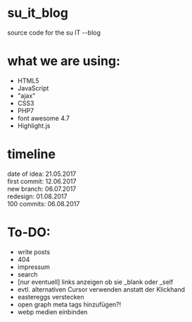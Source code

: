 # su_it_blog
source code for the su IT --blog

# what we are using:
- HTML5
- JavaScript
- "ajax"
- CSS3
- PHP7
- font awesome 4.7
- Highlight.js

# timeline

date of idea: 21.05.2017
<br>
first commit: 12.06.2017
<br>
new branch: 06.07.2017
<br>
redesign: 01.08.2017
<br>
100 commits: 06.08.2017

# To-DO:

- write posts
- 404
- impressum
- search
- [nur eventuell] links anzeigen ob sie _blank oder _self
- evtl. alternativen Cursor verwenden anstatt der Klickhand
- eastereggs verstecken
- open graph meta tags hinzufügen?!
- webp medien einbinden
